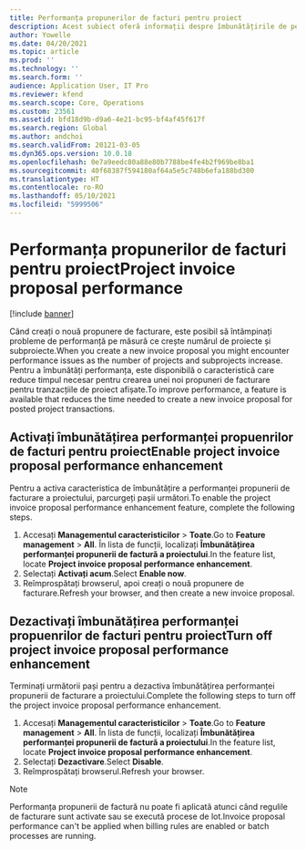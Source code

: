 ```yaml
---
title: Performanța propunerilor de facturi pentru proiect
description: Acest subiect oferă informații despre îmbunătățirile de performanță pentru propunerile de facturi ale proiectului.
author: Yowelle
ms.date: 04/20/2021
ms.topic: article
ms.prod: ''
ms.technology: ''
ms.search.form: ''
audience: Application User, IT Pro
ms.reviewer: kfend
ms.search.scope: Core, Operations
ms.custom: 23561
ms.assetid: bfd18d9b-d9a6-4e21-bc95-bf4af45f617f
ms.search.region: Global
ms.author: andchoi
ms.search.validFrom: 20121-03-05
ms.dyn365.ops.version: 10.0.18
ms.openlocfilehash: 0e7a9eedc80a88e80b7788be4fe4b2f969be8ba1
ms.sourcegitcommit: 40f68387f594180af64a5e5c748b6efa188bd300
ms.translationtype: HT
ms.contentlocale: ro-RO
ms.lasthandoff: 05/10/2021
ms.locfileid: "5999506"
---
```

# <a name="project-invoice-proposal-performance"></a><span data-ttu-id="0e4a9-103">Performanța propunerilor de facturi pentru proiect</span><span class="sxs-lookup"><span data-stu-id="0e4a9-103">Project invoice proposal performance</span></span>

[!include [banner](../includes/banner.md)]

<span data-ttu-id="0e4a9-104">Când creați o nouă propunere de facturare, este posibil să întâmpinați probleme de performanță pe măsură ce crește numărul de proiecte și subproiecte.</span><span class="sxs-lookup"><span data-stu-id="0e4a9-104">When you create a new invoice proposal you might encounter performance issues as the number of projects and subprojects increase.</span></span> <span data-ttu-id="0e4a9-105">Pentru a îmbunătăți performanța, este disponibilă o caracteristică care reduce timpul necesar pentru crearea unei noi propuneri de facturare pentru tranzacțiile de proiect afișate.</span><span class="sxs-lookup"><span data-stu-id="0e4a9-105">To improve performance, a feature is available that reduces the time needed to create a new invoice proposal for posted project transactions.</span></span>

## <a name="enable-project-invoice-proposal-performance-enhancement"></a><span data-ttu-id="0e4a9-106">Activați îmbunătățirea performanței propuenrilor de facturi pentru proiect</span><span class="sxs-lookup"><span data-stu-id="0e4a9-106">Enable project invoice proposal performance enhancement</span></span>
<span data-ttu-id="0e4a9-107">Pentru a activa caracteristica de îmbunătățire a performanței propunerii de facturare a proiectului, parcurgeți pașii următori.</span><span class="sxs-lookup"><span data-stu-id="0e4a9-107">To enable the project invoice proposal performance enhancement feature, complete the following steps.</span></span>

1.  <span data-ttu-id="0e4a9-108">Accesați **Managementul caracteristicilor** > **Toate**.</span><span class="sxs-lookup"><span data-stu-id="0e4a9-108">Go to **Feature management** > **All**.</span></span> <span data-ttu-id="0e4a9-109">În lista de funcții, localizați **Îmbunătățirea performanței propunerii de factură a proiectului**.</span><span class="sxs-lookup"><span data-stu-id="0e4a9-109">In the feature list, locate **Project invoice proposal performance enhancement**.</span></span>
2.  <span data-ttu-id="0e4a9-110">Selectați **Activați acum**.</span><span class="sxs-lookup"><span data-stu-id="0e4a9-110">Select **Enable now**.</span></span>
3.  <span data-ttu-id="0e4a9-111">Reîmprospătați browserul, apoi creați o nouă propunere de facturare.</span><span class="sxs-lookup"><span data-stu-id="0e4a9-111">Refresh your browser, and then create a new invoice proposal.</span></span>

## <a name="turn-off-project-invoice-proposal-performance-enhancement"></a><span data-ttu-id="0e4a9-112">Dezactivați îmbunătățirea performanței propuenrilor de facturi pentru proiect</span><span class="sxs-lookup"><span data-stu-id="0e4a9-112">Turn off project invoice proposal performance enhancement</span></span>
<span data-ttu-id="0e4a9-113">Terminați următorii pași pentru a dezactiva îmbunătățirea performanței propunerii de facturare a proiectului.</span><span class="sxs-lookup"><span data-stu-id="0e4a9-113">Complete the following steps to turn off the project invoice proposal performance enhancement.</span></span>

1.  <span data-ttu-id="0e4a9-114">Accesați **Managementul caracteristicilor** > **Toate**.</span><span class="sxs-lookup"><span data-stu-id="0e4a9-114">Go to **Feature management** > **All**.</span></span> <span data-ttu-id="0e4a9-115">În lista de funcții, localizați **Îmbunătățirea performanței propunerii de factură a proiectului**.</span><span class="sxs-lookup"><span data-stu-id="0e4a9-115">In the feature list, locate **Project invoice proposal performance enhancement**.</span></span>
2.  <span data-ttu-id="0e4a9-116">Selectați **Dezactivare**.</span><span class="sxs-lookup"><span data-stu-id="0e4a9-116">Select **Disable**.</span></span>
3.  <span data-ttu-id="0e4a9-117">Reîmprospătați browserul.</span><span class="sxs-lookup"><span data-stu-id="0e4a9-117">Refresh your browser.</span></span>

> [!NOTE]
> <span data-ttu-id="0e4a9-118">Performanța propunerii de factură nu poate fi aplicată atunci când regulile de facturare sunt activate sau se execută procese de lot.</span><span class="sxs-lookup"><span data-stu-id="0e4a9-118">Invoice proposal performance can't be applied when billing rules are enabled or batch processes are running.</span></span>
